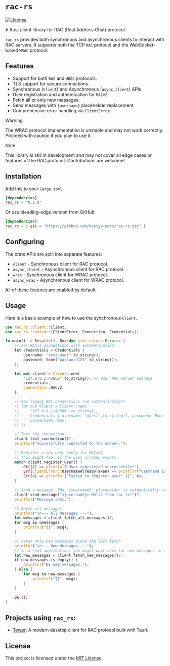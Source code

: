 ﻿# `rac-rs`

[//]: # ( FIXME: Uncomment this when it will be published on crates.io)
[//]: # ([![crates.io]&#40;https://img.shields.io/crates/v/rac_rs.svg&#41;]&#40;https://crates.io/crates/rac_rs&#41;)
[//]: # ([![docs.rs]&#40;https://docs.rs/rac_rs/badge.svg&#41;]&#40;https://docs.rs/rac_rs&#41;)

[![License](https://img.shields.io/badge/license-MIT-blue.svg)](/LICENSE)


A Rust client library for RAC (Real Address Chat) protocol.

`rac_rs` provides both synchronous and asynchronous clients to interact with RAC servers. It supports both the TCP
`RAC` protocol and the WebSocket-based `WRAC` protocol.

## Features

- Support for both `RAC` and `WRAC` protocols.
- TLS support for secure connections.
- Synchronous (`Client`) and Asynchronous (`async_client`) APIs.
- User registration and authentication for `RACv2`.
- Fetch all or only new messages.
- Send messages with `{username}` placeholder replacement.
- Comprehensive error handling via `ClientError`.

> [!WARNING]
> The WRAC protocol implementation is unstable and may not work correctly. 
> Proceed with caution if you plan to use it.

> [!NOTE]
> This library is still in development and may not cover all edge cases or features of the RAC protocol. Contributions
> are welcome!

## Installation

Add this to your `Cargo.toml`:

```toml
[dependencies]
rac_rs = "0.1.0"
```

Or use bleeding-edge version from GitHub:

```toml
[dependencies]
rac_rs = { git = "https://github.com/kostya-zero/rac-rs.git" }
```

## Configuring

The crate APIs are split into separate features:

- `client` - Synchronous client for RAC protocol.
- `async_client` - Asynchronous client for RAC protocol.
- `wrac` - Synchronous client for WRAC protocol.
- `async_wrac` - Asynchronous client for WRAC protocol.

All of these features are enabled by default.

## Usage

Here is a basic example of how to use the synchronous `Client`.

```rust
use rac_rs::client::Client;
use rac_rs::shared::{ClientError, Connection, Credentials};

fn main() -> Result<(), Box<dyn std::error::Error>> {
    // For RACv2 connections with authentication
    let credentials = Credentials {
        username: "test_user".to_string(),
        password: Some("password123".to_string()),
    };

    let mut client = Client::new(
        "127.0.0.1:42666".to_string(), // Your RAC server address
        credentials,
        Connection::RACv2,
    );

    // For legacy RAC connections (no authentication)
    // let mut client = Client::new(
    //     "127.0.0.1:42666".to_string(),
    //     Credentials { username: "guest".to_string(), password: None },
    //     Connection::RAC,
    // );

    // Test the connection
    client.test_connection()?;
    println!("Successfully connected to the server.");

    // Register a new user (only for RACv2)
    // This might fail if the user already exists.
    match client.register_user() {
        Ok(()) => println!("User registered successfully!"),
        Err(ClientError::UsernameAlreadyTaken) => println!("Username is already taken."),
        Err(e) => println!("Failed to register user: {}", e),
    }

    // Send a message. The `{username}` placeholder is automatically replaced.
    client.send_message("<{username}> Hello from rac_rs!")?;
    println!("Message sent.");

    // Fetch all messages
    println!("\n--- All Messages ---");
    let messages = client.fetch_all_messages()?;
    for msg in &messages {
        println!("{}", msg);
    }

    // Fetch only new messages since the last fetch
    println!("\n--- New Messages ---");
    // In a real application, you might wait here for new messages to arrive.
    let new_messages = client.fetch_new_messages()?;
    if new_messages.is_empty() {
        println!("No new messages.");
    } else {
        for msg in new_messages {
            println!("{}", msg);
        }
    }

    Ok(())
}
```

## Projects using `rac_rs`:
- [Tower](https://github.com/kostya-zero/tower): A modern desktop client for RAC protocol built with Tauri.

## License

This project is licensed under the [MIT License](LICENSE).
